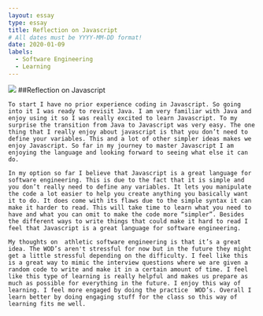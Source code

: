 ```yaml
---
layout: essay
type: essay
title: Reflection on Javascript
# All dates must be YYYY-MM-DD format!
date: 2020-01-09
labels:
  - Software Engineering
  - Learning
---
```

<img src="Web-Development.png" >
##Reflection on Javascript

	To start I have no prior experience coding in Javascript. So going into it I was ready to revisit Java. I am very familiar with Java and enjoy using it so I was really excited to learn Javascript. To my surprise the transition from Java to Javascript was very easy. The one thing that I really enjoy about javascript is that you don’t need to define your variables. This and a lot of other simpler ideas makes we enjoy Javascript. So far in my journey to master Javascript I am enjoying the language and looking forward to seeing what else it can do.

	In my option so far I believe that Javascript is a great language for software engineering. This is due to the fact that it is simple and you don’t really need to define any variables. It lets you manipulate the code a lot easier to help you create anything you basically want it to do. It does come with its flaws due to the simple syntax it can make it harder to read. This will take time to learn what you need to have and what you can omit to make the code more “simpler”. Besides the different ways to write things that could make it hard to read I feel that Javascript is a great language for software engineering.	

	My thoughts on  athletic software engineering is that it’s a great idea. The WOD’s aren't stressful for now but in the future they might get a little stressful depending on the difficulty. I feel like this is a great way to mimic the interview questions where we are given a random code to write and make it in a certain amount of time. I feel like this type of learning is really helpful and makes us prepare as much as possible for everything in the future. I enjoy this way of learning. I feel more engaged by doing the practice  WOD’s. Overall I learn better by doing engaging stuff for the class so this way of learning fits me well.

